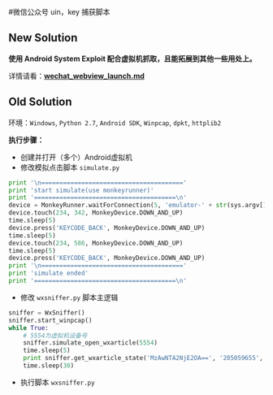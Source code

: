 #微信公众号 uin，key 捕获脚本

## New Solution
**使用 Android System Exploit 配合虚拟机抓取，且能拓展到其他一些用处上。** 

详情请看：[**wechat_webview_launch.md**](wechat_webview_launch.md)


## Old Solution
环境：`Windows`, `Python 2.7`, `Android SDK`, `Winpcap`, `dpkt`, `httplib2`

**执行步骤：**
- 创建并打开（多个）Android虚拟机
- 修改模拟点击脚本 `simulate.py`   

``` python
print '\n======================================='
print 'start simulate(use monkeyrunner)'
print '=======================================\n'
device = MonkeyRunner.waitForConnection(5, 'emulator-' + str(sys.argv[1]))
device.touch(234, 342, MonkeyDevice.DOWN_AND_UP)
time.sleep(5)
device.press('KEYCODE_BACK', MonkeyDevice.DOWN_AND_UP)
time.sleep(5)
device.touch(234, 586, MonkeyDevice.DOWN_AND_UP)
time.sleep(5)
device.press('KEYCODE_BACK', MonkeyDevice.DOWN_AND_UP)
print '\n======================================='
print 'simulate ended'
print '=======================================\n'
```

- 修改 `wxsniffer.py` 脚本主逻辑   


``` python
sniffer = WxSniffer()
sniffer.start_winpcap()
while True:
	# 5554为虚拟机设备号
	sniffer.simulate_open_wxarticle(5554)
	time.sleep(5)
	print sniffer.get_wxarticle_state('MzAwNTA2NjE2OA==', '205059655', '9fb1b7d533d39b65dde7c1d9eb9ab9c7', '1')
	time.sleep(30)
```

- 执行脚本 `wxsniffer.py`
